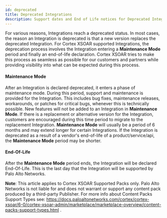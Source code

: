 ```yaml
---
id: deprecated
title: Deprecated Integrations
description: Support dates and End of Life notices for Deprecated Integrations. 
---
```

For various reasons, Integrations reach a deprecated status. In most cases, the reason an Integration is deprecated is that a new version replaces the deprecated Integration. For Cortex XSOAR supported Integrations, the deprecation process involves the Integration entering a **Maintenance Mode** period and finally an end-of-life declaration. Cortex XSOAR tries to make this process as seamless as possible for our customers and partners while providing visibility into what can be expected during this process.

#### Maintenance Mode
After an Integration is declared deprecated, it enters a phase of maintenance mode. During this period, support and maintenance is provided for the Integration. This includes bug fixes, maintenance releases, workarounds, or patches for critical bugs, whenever this is technically possible. New features will not be added to an Integration in **Maintenance Mode**. If there is a replacement or alternative version for the Integration, customers are encouraged during this time period to migrate to the replacement Integration. **Maintenance Mode** will usually be a period of 6 months and may extend longer for certain Integrations. If the Integration is deprecated as a result of a vendor's end-of-life of a product/service/api, the **Maintenance Mode** period may be shorter.

#### End-Of-Life
After the **Maintenance Mode** period ends, the Integration will be declared End-Of-Life. This is the last day that the Integration will be supported by Palo Alto Networks.

**Note**: This article applies to Cortex XSOAR Supported Packs only. Palo Alto Networks is not liable for and does not warrant or support any content pack produced by a third-party Publisher. For more info about Content Packs Support Types see: https://docs.paloaltonetworks.com/cortex/cortex-xsoar/6-0/cortex-xsoar-admin/marketplace/marketplace-overview/content-packs-support-types.html .